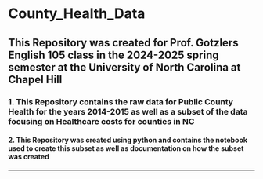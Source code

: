 # **County_Health_Data**
## This Repository was created for Prof. Gotzlers English 105 class in the 2024-2025 spring semester at the University of North Carolina at Chapel Hill
### 1. This Repository contains the raw data for Public County Health for the years 2014-2015 as well as a subset of the data focusing on Healthcare costs for counties in NC
#### 2. This Repository was created using python and contains the notebook used to create this subset as well as documentation on how the subset was created
--- 
